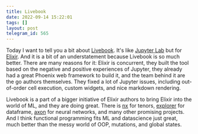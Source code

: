 ```yaml
---
title: Livebook
date: 2022-09-14 15:22:01
tags: []
layout: post
telegram_id: 565
---
```


Today I want to tell you a bit about [Livebook](https://livebook.dev/). It's like [Jupyter Lab](https://jupyter.org/) but for [Elixir](https://t.me/itgram_channel/521). And it is a bit of an understatement because Livebook is so much better. There are many reasons for it: Elixir is concurrent, they built the tool based on the negative and positive experiences of Jupyter, they already had a great Phoenix web framework to build it, and the team behind it are the go authors themselves. They fixed a lot of Jupyter issues, including out-of-order cell execution, custom widgets, and nice markdown rendering.

Livebook is a part of a bigger initiative of Elixir authors to bring Elixir into the world of ML, and they are doing great. There is [nx](https://github.com/elixir-nx/nx) for tenors, [explorer](https://github.com/elixir-nx/explorer) for dataframe, [axon](https://github.com/elixir-nx/axon) for neural networks, and many other promising projects. And I think functional programming fits ML and datascience just great, much better than the messy world of OOP, mutations, and global states.
